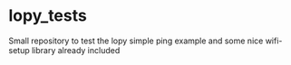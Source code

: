 # lopy_tests
Small repository to test the lopy
simple ping example and some nice wifi-setup library already included

